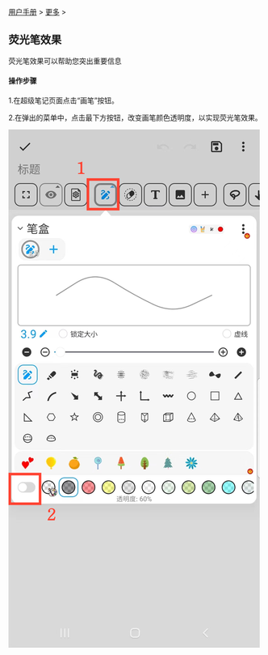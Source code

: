 [用户手册](/dragonnest/drawnote/manual/zh) > [更多](/dragonnest/drawnote/manual/zh/more) >

荧光笔效果
---
荧光笔效果可以帮助您突出重要信息
#### 操作步骤
1.在超级笔记页面点击“画笔”按钮。

2.在弹出的菜单中，点击最下方按钮，改变画笔颜色透明度，以实现荧光笔效果。

![](imgs/highlighter_effect.png)
